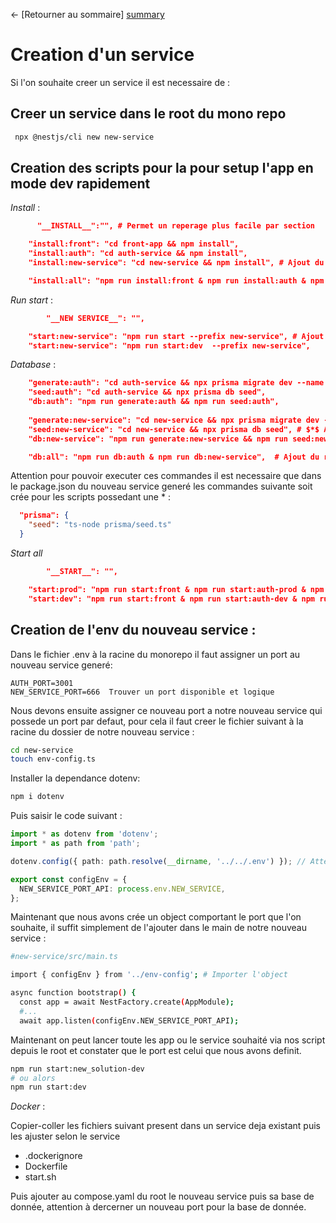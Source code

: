 ← [Retourner au sommaire] [summary]


# Creation d'un service

Si l'on souhaite creer un service il est necessaire de :

## Creer un service dans le root du mono repo
```bash
 npx @nestjs/cli new new-service
```

## Creation des scripts pour la pour setup l'app en mode dev rapidement

*Install* :

```json
      "__INSTALL__":"", # Permet un reperage plus facile par section

    "install:front": "cd front-app && npm install",
    "install:auth": "cd auth-service && npm install",
    "install:new-service": "cd new-service && npm install", # Ajout du script installation depuis le root

    "install:all": "npm run install:front & npm run install:auth & npm run install:new-service", # Ajout script install all 
```

*Run start* : 
```json
        "__NEW SERVICE__": "",

    "start:new-service": "npm run start --prefix new-service", # Ajout des script start dev et prod
    "start:new-service": "npm run start:dev  --prefix new-service",

```

*Database* : 
```json
    "generate:auth": "cd auth-service && npx prisma migrate dev --name \"Setup auth db\"",
    "seed:auth": "cd auth-service && npx prisma db seed",
    "db:auth": "npm run generate:auth && npm run seed:auth",
    
    "generate:new-service": "cd new-service && npx prisma migrate dev --name \"Setup new-service db\"", # Ajout script de migration si existant puis ...
    "seed:new-service": "cd new-service && npx prisma db seed", # $*$ Ajout commande seed du service 
    "db:new-service": "npm run generate:new-service && npm run seed:new-service", # Script de la generation du service

    "db:all": "npm run db:auth & npm run db:new-service",  # Ajout du run global du serice crée
```

Attention pour pouvoir executer ces commandes il est necessaire que dans le package.json du nouveau service generé les commandes suivante soit crée pour les scripts possedant une $*$ :
```json
  "prisma": {
    "seed": "ts-node prisma/seed.ts"
  }
```

*Start all*
```json
        "__START__": "",

    "start:prod": "npm run start:front & npm run start:auth-prod & npm run start:new-service", # Ajout de la nouvelle commande de notre nouveau service pour la prod et dev
    "start:dev": "npm run start:front & npm run start:auth-dev & npm run start:new-service"
```


## Creation de l'env du nouveau service :

Dans le fichier .env à la racine du monorepo il faut assigner un port au nouveau service generé:

```env
AUTH_PORT=3001
NEW_SERVICE_PORT=666  Trouver un port disponible et logique 
```

Nous devons ensuite assigner ce nouveau port a notre nouveau service qui possede un port par defaut, pour cela il faut creer le fichier suivant à la racine du dossier de notre nouveau service :
```bash
cd new-service
touch env-config.ts
```

Installer la dependance dotenv:
```bash
npm i dotenv
```

Puis saisir le code suivant : 
```ts
import * as dotenv from 'dotenv';
import * as path from 'path';

dotenv.config({ path: path.resolve(__dirname, '../../.env') }); // Attention à l'import, pour ce project celui ci est correct

export const configEnv = {
  NEW_SERVICE_PORT_API: process.env.NEW_SERVICE,
};
```

Maintenant que nous avons crée un object comportant le port que l'on souhaite, il suffit simplement de l'ajouter dans le main de notre nouveau service  :
```bash
#new-service/src/main.ts

import { configEnv } from '../env-config'; # Importer l'object

async function bootstrap() {
  const app = await NestFactory.create(AppModule);
  #...
  await app.listen(configEnv.NEW_SERVICE_PORT_API);
```

Maintenant on peut lancer toute les app ou le service souhaité via nos script depuis le root et constater que le port est celui que nous avons definit.

```bash
npm run start:new_solution-dev
# ou alors 
npm run start:dev
```


*Docker* : 

Copier-coller les fichiers suivant present dans un service deja existant puis les ajuster selon le service

- .dockerignore
- Dockerfile
- start.sh

Puis ajouter au compose.yaml du root le nouveau service puis sa base de donnée, attention à dercerner un nouveau port pour la base de donnée.


[summary]: ../README.md
